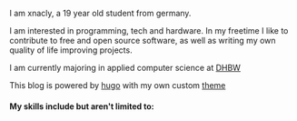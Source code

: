 I am xnacly, a 19 year old student from germany.

I am interested in programming, tech and hardware. In my freetime I like to contribute to free and open source software,
as well as writing my own quality of life improving projects.

I am currently majoring in applied computer science at [DHBW](https://www.dhbw.de/startseite)

This blog is powered by [hugo](https://github.com/gohugoio/hugo) with my own custom
[theme](https://github.com/xNaCly/hugo-theme-mini)

#### My skills include but aren't limited to:

